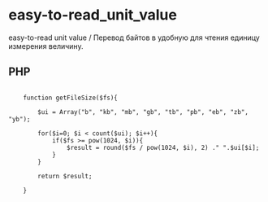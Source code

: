 # easy-to-read_unit_value
easy-to-read unit value / Перевод байтов в удобную для чтения единицу измерения величину.
<h2>PHP</h2>

```

	function getFileSize($fs){
		
		$ui = Array("b", "kb", "mb", "gb", "tb", "pb", "eb", "zb", "yb");
		
		for($i=0; $i < count($ui); $i++){
			if($fs >= pow(1024, $i)){
				$result = round($fs / pow(1024, $i), 2) ." ".$ui[$i];
			}
		}

		return $result;

	}

```
